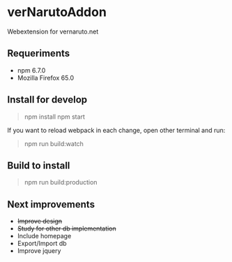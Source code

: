 # verNarutoAddon

Webextension for vernaruto.net

## Requeriments

- npm 6.7.0
- Mozilla Firefox 65.0

## Install for develop

> npm install
> npm start

If you want to reload webpack in each change, open other terminal and run:
> npm run build:watch


## Build to install

> npm run build:production

## Next improvements
- ~~Improve design~~
- ~~Study for other db implementation~~
- Include homepage
- Export/Import db 
- Improve jquery
